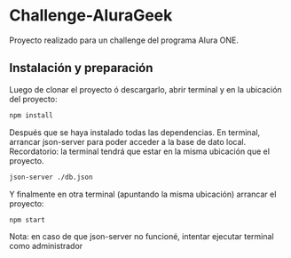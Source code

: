 # Challenge-AluraGeek


Proyecto realizado para un challenge del programa Alura ONE.

## Instalación y preparación
Luego de clonar el proyecto ó descargarlo, abrir terminal y en la ubicación del proyecto:
```sh
npm install

```
Después que se haya instalado todas las dependencias.
En terminal, arrancar json-server para poder acceder a la base de dato local.
Recordatorio: la terminal tendrá que estar en la misma ubicación que el proyecto.
```sh
json-server ./db.json
```
Y finalmente en otra terminal (apuntando la misma ubicación) arrancar el proyecto:
```sh
npm start
```

Nota: en caso de que json-server no funcioné, intentar ejecutar terminal como administrador 

